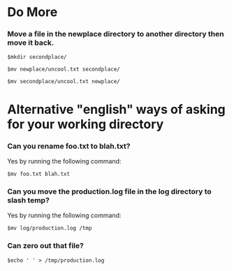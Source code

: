 # Do More

### Move a file in the newplace directory to another directory then move it back.

`$mkdir secondplace/`

`$mv newplace/uncool.txt secondplace/`

`$mv secondplace/uncool.txt newplace/`

# Alternative "english" ways of asking for your working directory

### Can you rename foo.txt to blah.txt?

Yes by running the following command:

`$mv foo.txt blah.txt`

### Can you move the production.log file in the log directory to slash temp?

Yes by running the following command:

`$mv log/production.log /tmp`


### Can zero out that file?

`$echo ' ' > /tmp/production.log`

